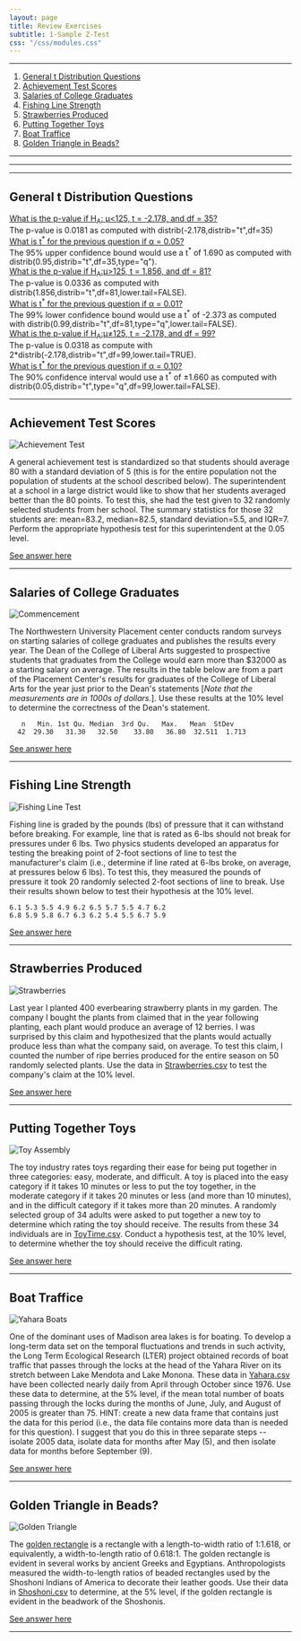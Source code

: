 ```yaml
---
layout: page
title: Review Exercises
subtitle: 1-Sample Z-Test
css: "/css/modules.css"
---
```


----

1. [General t Distribution Questions](#general-t-distribution-questions)
1. [Achievement Test Scores](#achievement-test-scores)
1. [Salaries of College Graduates](#salaries-of-college-graduates)
1. [Fishing Line Strength](#fishing-line-strength)
1. [Strawberries Produced](#strawberries-produced)
1. [Putting Together Toys](#putting-together-toys)
1. [Boat Traffice](#boat-traffic)
1. [Golden Triangle in Beads?](#golden-triangle-in-beads?)

----
----
----

## General t Distribution Questions

<div class="panel-group">

<div class="panel panel-default">
<div class="panel-heading">
<div class="panel-title">
<a data-toggle="collapse" href="#pval1">What is the p-value if H<sub>A</sub>: &mu;<125, t = -2.178, and df = 35?</a>
</div>
</div>
<div id="pval1" class="panel-collapse collapse">
<div class="panel-body">The p-value is 0.0181 as computed with distrib(-2.178,distrib="t",df=35)</div>
</div>
</div>

<div class="panel panel-default">
<div class="panel-heading">
<div class="panel-title">
<a data-toggle="collapse" href="#tstar1">What is t<sup>*</sup> for the previous question if &alpha; = 0.05?</a>
</div>
</div>
<div id="tstar1" class="panel-collapse collapse">
<div class="panel-body">The 95% upper confidence bound would use a t<sup>*</sup> of 1.690 as computed with distrib(0.95,distrib="t",df=35,type="q").</div>
</div>
</div>

<div class="panel panel-default">
<div class="panel-heading">
<div class="panel-title">
<a data-toggle="collapse" href="#pval2">What is the p-value if H<sub>A</sub>:&mu;>125, t = 1.856, and df = 81?</a>
</div>
</div>
<div id="pval2" class="panel-collapse collapse">
<div class="panel-body">The p-value is 0.0336 as computed with distrib(1.856,distrib="t",df=81,lower.tail=FALSE).</div>
</div>
</div>

<div class="panel panel-default">
<div class="panel-heading">
<div class="panel-title">
<a data-toggle="collapse" href="#tstar2">What is t<sup>*</sup> for the previous question if &alpha; = 0.01?</a>
</div>
</div>
<div id="tstar2" class="panel-collapse collapse">
<div class="panel-body">The 99% lower confidence bound would use a t<sup>*</sup> of -2.373 as computed with distrib(0.99,distrib="t",df=81,type="q",lower.tail=FALSE).</div>
</div>
</div>

<div class="panel panel-default">
<div class="panel-heading">
<div class="panel-title">
<a data-toggle="collapse" href="#pval3">What is the p-value if H<sub>A</sub>:&mu;&ne;125, t = -2.178, and df = 99?</a>
</div>
</div>
<div id="pval3" class="panel-collapse collapse">
<div class="panel-body">The p-value is 0.0318 as compute with 2*distrib(-2.178,distrib="t",df=99,lower.tail=TRUE).</div>
</div>
</div>

<div class="panel panel-default">
<div class="panel-heading">
<div class="panel-title">
<a data-toggle="collapse" href="#tstar3">What is t<sup>*</sup> for the previous question if &alpha; = 0.10?</a>
</div>
</div>
<div id="tstar3" class="panel-collapse collapse">
<div class="panel-body">The 90% confidence interval would use a t<sup>*</sup> of &plusmn;1.660 as computed with distrib(0.05,distrib="t",type="q",df=99,lower.tail=FALSE).</div>
</div>
</div>

</div>

----

## Achievement Test Scores
<img src="zimgs/achievement_test.jpg" alt="Achievement Test" class="img-right">

A general achievement test is standardized so that students should average 80 with a standard deviation of 5 (this is for the entire population not the population of students at the school described below). The superintendent at a school in a large district would like to show that her students averaged better than the 80 points. To test this, she had the test given to 32 randomly selected students from her school. The summary statistics for those 32 students are: mean=83.2, median=82.5, standard deviation=5.5, and IQR=7. Perform the appropriate hypothesis test for this superintendent at the 0.05 level.

[See answer here](zRevExAns/1Samplet.html#achievement-test-scores)

----

## Salaries of College Graduates
<img src="zimgs/NC_Commencement.jpg" alt="Commencement" class="img-right">

The Northwestern University Placement center conducts random surveys on starting salaries of college graduates and publishes the results every year. The Dean of the College of Liberal Arts suggested to prospective students that graduates from the College would earn more than $32000 as a starting salary on average. The results in the table below are from a part of the Placement Center's results for graduates of the College of Liberal Arts for the year just prior to the Dean's statements [*Note that the measurements are in 1000s of dollars.*]. Use these results at the 10% level to determine the correctness of the Dean's statement.

```
   n   Min. 1st Qu. Median  3rd Qu.   Max.   Mean  StDev
  42  29.30   31.30   32.50    33.80   36.80  32.511  1.713
```

[See answer here](zRevExAns/1Samplet.html#salaries-of-college-graduates)

----


## Fishing Line Strength
<img src="zimgs/fishing-line.jpg" alt="Fishing Line Test" class="img-right">

Fishing line is graded by the pounds (lbs) of pressure that it can withstand before breaking. For example, line that is rated as 6-lbs should not break for pressures under 6 lbs. Two physics students developed an apparatus for testing the breaking point of 2-foot sections of line to test the manufacturer's claim (i.e., determine if line rated at 6-lbs broke, on average, at pressures below 6 lbs). To test this, they measured the pounds of pressure it took 20 randomly selected 2-foot sections of line to break. Use their results shown below to test their hypothesis at the 10% level.

```
6.1 5.3 5.5 4.9 6.2 6.5 5.7 5.5 4.7 6.2
6.8 5.9 5.8 6.7 6.3 6.2 5.4 5.5 6.7 5.9
```
[See answer here](zRevExAns/1Samplet.html#fishing-line-strength)

----


## Strawberries Produced
<img src="zimgs/strawberries.jpg" alt="Strawberries" class="img-right">

Last year I planted 400 everbearing strawberry plants in my garden. The company I bought the plants from claimed that in the year following planting, each plant would produce an average of 12 berries. I was surprised by this claim and hypothesized that the plants would actually produce less than what the company said, on average. To test this claim, I counted the number of ripe berries produced for the entire season on 50 randomly selected plants. Use the data in [Strawberries.csv](https://raw.githubusercontent.com/droglenc/NCData/master/Strawberries.csv) to test the company's claim at the 10% level.

[See answer here](zRevExAns/1Samplet.html#strawberries-produced)

----


## Putting Together Toys
<img src="zimgs/toy-assembly.jpg" alt="Toy Assembly" class="img-right">

The toy industry rates toys regarding their ease for being put together in three categories: easy, moderate, and difficult. A toy is placed into the easy category if it takes 10 minutes or less to put the toy together, in the moderate category if it takes 20 minutes or less (and more than 10 minutes), and in the difficult category if it takes more than 20 minutes. A randomly selected group of 34 adults were asked to put together a new toy to determine which rating the toy should receive. The results from these 34 individuals are in [ToyTime.csv](https://raw.githubusercontent.com/droglenc/NCData/master/ToyTime.csv). Conduct a hypothesis test, at the 10% level, to determine whether the toy should receive the difficult rating.

[See answer here](zRevExAns/1Samplet.html#putting-together-toys)

----


## Boat Traffice
<img src="zimgs/Yahara-boats.jpg" alt="Yahara Boats" class="img-right">

One of the dominant uses of Madison area lakes is for boating. To develop a long-term data set on the temporal fluctuations and trends in such activity, the Long Term Ecological Research (LTER) project obtained records of boat traffic that passes through the locks at the head of the Yahara River on its stretch between Lake Mendota and Lake Monona. These data in [Yahara.csv](https://raw.githubusercontent.com/droglenc/NCData/master/Yahara.csv) have been collected nearly daily from April through October since 1976. Use these data to determine, at the 5\% level, if the mean total number of boats passing through the locks during the months of June, July, and August of 2005 is greater than 75. HINT: create a new data frame that contains just the data for this period (i.e., the data file contains more data than is needed for this question). I suggest that you do this in three separate steps -- isolate 2005 data, isolate data for months after May (5), and then isolate data for months before September (9).

[See answer here](zRevExAns/1Samplet.html#boat-traffic)

----


## Golden Triangle in Beads?
<img src="zimgs/golden-triangle.jpg" alt="Golden Triangle" class="img-right">

The [golden rectangle](http://en.wikipedia.org/wiki/Golden_rectangle) is a rectangle with a length-to-width ratio of 1:1.618, or equivalently, a width-to-length ratio of 0.618:1. The golden rectangle is evident in several works by ancient Greeks and Egyptians. Anthropologists measured the width-to-length ratios of beaded rectangles used by the Shoshoni Indians of America to decorate their leather goods. Use their data in [Shoshoni.csv](https://raw.githubusercontent.com/droglenc/NCData/master/Shoshoni.csv) to determine, at the 5% level, if the golden rectangle is evident in the beadwork of the Shoshonis.

[See answer here](zRevExAns/1Samplet.html#golden-triangle-in-beads?)

----
